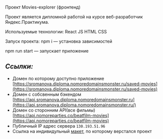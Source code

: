 Проект Movies-explorer (фронтенд)

Проект является дипломной работой на курсе веб-разработчик Яндекс.Практикума.

Используемые технологии:
React
JS
HTML
CSS 


Запуск проекта:
npm i — установка зависимостей

npm run start — запускает приложение

## *Ссылки:*

* Домен по которому доступно приложение [https://sromanova.diploma.nomoredomainsmonster.ru/saved-movies](https://sromanova.diploma.nomoredomainsmonster.ru/saved-movies)
* Домен с собсвенным бэкендом [https://api.sromanova.diploma.nomoredomainsmonster.ru](https://api.sromanova.diploma.nomoredomainsmonster.ru/)
* Домен со сторонним API(все фильмы) [https://api.nomoreparties.co/beatfilm-movies](https://api.nomoreparties.co/beatfilm-movies)
* Публичный IP адрес сервера `130.193.51.96`
* Ссылка на индивидульный [макет](https://www.figma.com/file/6FMWkB94wE7KTkcCgUXtnC/%D0%94%D0%B8%D0%BF%D0%BB%D0%BE%D0%BC%D0%BD%D1%8B%D0%B9-%D0%BF%D1%80%D0%BE%D0%B5%D0%BA%D1%82?node-id=1%3A2988&mode=dev), по которому верстался проект

